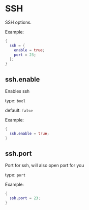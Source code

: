 # SSH

SSH options.

Example:
```nix
{
  ssh = {
    enable = true;
    port = 23;
  };
}
```

## ssh.enable
Enables ssh

type: `bool`

default: `false`

Example:
```nix
{
  ssh.enable = true;
}
```

## ssh.port
Port for ssh, will also open port for you

type: `port`

Example:
```nix
{
  ssh.port = 23;
}
```

